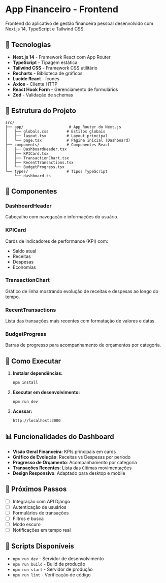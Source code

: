 # App Financeiro - Frontend

Frontend do aplicativo de gestão financeira pessoal desenvolvido com Next.js 14, TypeScript e Tailwind CSS.

## 🚀 Tecnologias

- **Next.js 14** - Framework React com App Router
- **TypeScript** - Tipagem estática
- **Tailwind CSS** - Framework CSS utilitário
- **Recharts** - Biblioteca de gráficos
- **Lucide React** - Ícones
- **Axios** - Cliente HTTP
- **React Hook Form** - Gerenciamento de formulários
- **Zod** - Validação de schemas

## 📁 Estrutura do Projeto

```
src/
├── app/                    # App Router do Next.js
│   ├── globals.css        # Estilos globais
│   ├── layout.tsx         # Layout principal
│   └── page.tsx           # Página inicial (Dashboard)
├── components/            # Componentes React
│   ├── DashboardHeader.tsx
│   ├── KPICard.tsx
│   ├── TransactionChart.tsx
│   ├── RecentTransactions.tsx
│   └── BudgetProgress.tsx
└── types/                 # Tipos TypeScript
    └── dashboard.ts
```

## 🎨 Componentes

### DashboardHeader
Cabeçalho com navegação e informações do usuário.

### KPICard
Cards de indicadores de performance (KPI) com:
- Saldo atual
- Receitas
- Despesas
- Economias

### TransactionChart
Gráfico de linha mostrando evolução de receitas e despesas ao longo do tempo.

### RecentTransactions
Lista das transações mais recentes com formatação de valores e datas.

### BudgetProgress
Barras de progresso para acompanhamento de orçamentos por categoria.

## 🚀 Como Executar

1. **Instalar dependências:**
   ```bash
   npm install
   ```

2. **Executar em desenvolvimento:**
   ```bash
   npm run dev
   ```

3. **Acessar:**
   ```
   http://localhost:3000
   ```

## 📊 Funcionalidades do Dashboard

- **Visão Geral Financeira**: KPIs principais em cards
- **Gráfico de Evolução**: Receitas vs Despesas por período
- **Progresso de Orçamento**: Acompanhamento por categoria
- **Transações Recentes**: Lista das últimas movimentações
- **Design Responsivo**: Adaptado para desktop e mobile

## 🎯 Próximos Passos

- [ ] Integração com API Django
- [ ] Autenticação de usuários
- [ ] Formulários de transações
- [ ] Filtros e busca
- [ ] Modo escuro
- [ ] Notificações em tempo real

## 🔧 Scripts Disponíveis

- `npm run dev` - Servidor de desenvolvimento
- `npm run build` - Build de produção
- `npm run start` - Servidor de produção
- `npm run lint` - Verificação de código 